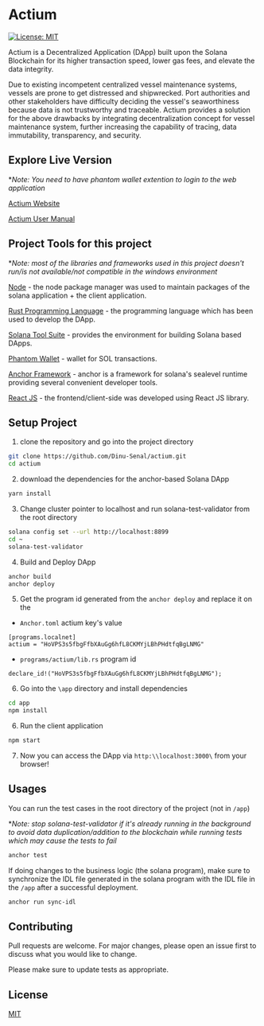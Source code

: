# Actium

[![License: MIT](https://img.shields.io/badge/License-MIT-yellow.svg)](https://opensource.org/licenses/MIT)

Actium is a Decentralized Application (DApp) built upon the Solana Blockchain for its higher transaction speed, lower gas fees, and elevate the data integrity.

Due to existing incompetent centralized vessel maintenance systems, vessels are prone to get distressed and shipwrecked. Port authorities and other stakeholders have difficulty deciding the vessel's seaworthiness because data is not trustworthy and traceable. Actium provides a solution for the above drawbacks by integrating decentralization concept for vessel maintenance system, further increasing the capability of tracing, data immutability, transparency, and security.

## Explore Live Version
**Note: You need to have phantom wallet extention to login to the web application*

[Actium Website](https://actium.netlify.app)

[Actium User Manual](https://actium.netlify.app/static/media/Actium%20-%20User%20Manual.31193dd8.pdf)

## Project Tools for this project
**Note: most of the libraries and frameworks used in this project doesn't run/is not available/not compatible in the windows environment*

[Node](https://nodejs.org/en/) - the node package manager was used to maintain packages of the solana application + the client application. 

[Rust Programming Language](https://www.rust-lang.org/tools/install) - the programming language which has been used to develop the DApp.

[Solana Tool Suite](https://docs.solana.com/cli/install-solana-cli-tools) - provides the environment for building Solana based DApps.

[Phantom Wallet](https://phantom.app) - wallet for SOL transactions.

[Anchor Framework](https://project-serum.github.io/anchor/getting-started/introduction.html) - anchor is a framework for solana's sealevel runtime providing several convenient developer tools. 

[React JS](https://reactjs.org/) - the frontend/client-side was developed using React JS library.

## Setup Project

1. clone the repository and go into the project directory

```bash
git clone https://github.com/Dinu-Senal/actium.git
cd actium
```
2. download the dependencies for the anchor-based Solana DApp
```bash
yarn install
```
3. Change cluster pointer to localhost and run solana-test-validator from the root directory
```bash
solana config set --url http://localhost:8899 
cd ~
solana-test-validator 
```
4. Build and Deploy DApp
```bash
anchor build
anchor deploy
```
5. Get the program id generated from the ```anchor deploy``` and replace it on the
  - ```Anchor.toml``` actium key's value
```
[programs.localnet]
actium = "HoVPS3s5fbgFfbXAuGg6hfL8CKMYjLBhPHdtfqBgLNMG"
``` 
   - ```programs/actium/lib.rs``` program id
```
declare_id!("HoVPS3s5fbgFfbXAuGg6hfL8CKMYjLBhPHdtfqBgLNMG");
```
6. Go into the ```\app``` directory and install dependencies
```bash
cd app
npm install
```
6. Run the client application
```bash
npm start
```
7. Now you can access the DApp via ```http:\\localhost:3000\``` from your browser!

## Usages

You can run the test cases in the root directory of the project (not in ```/app```)

**Note: stop solana-test-validator if it's already running in the background to avoid data duplication/addition to the blockchain while running tests which may cause the tests to fail*

```bash
anchor test
```

If doing changes to the business logic (the solana program), make sure to synchronize the IDL file generated in the solana program with the IDL file in the ```/app``` after a successful deployment.

```bash
anchor run sync-idl
```

## Contributing
Pull requests are welcome. For major changes, please open an issue first to discuss what you would like to change.

Please make sure to update tests as appropriate.

## License
[MIT](https://choosealicense.com/licenses/mit/)